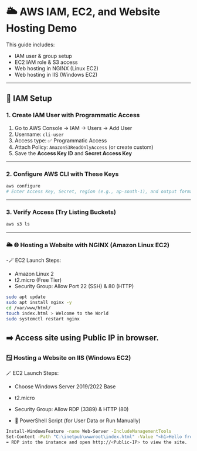 # 🌥️ AWS IAM, EC2, and Website Hosting Demo

This guide includes:
- IAM user & group setup
- EC2 IAM role & S3 access
- Web hosting in NGINX (Linux EC2)
- Web hosting in IIS (Windows EC2)

---

## 🔐 IAM Setup

### 1. Create IAM User with Programmatic Access
1. Go to AWS Console → IAM → Users → Add User
2. Username: `cli-user`
3. Access type: ✅ Programmatic Access
4. Attach Policy: `AmazonS3ReadOnlyAccess` (or create custom)
5. Save the **Access Key ID** and **Secret Access Key**

---

### 2. Configure AWS CLI with These Keys

```bash
aws configure
# Enter Access Key, Secret, region (e.g., ap-south-1), and output format (json)
```
---

###  3. Verify Access (Try Listing Buckets)
``` bash
aws s3 ls
```
---
### 🌥️ 🌐 Hosting a Website with NGINX (Amazon Linux EC2)

 -🪄 EC2 Launch Steps:
- Amazon Linux 2
- t2.micro (Free Tier)
- Security Group: Allow Port 22 (SSH) & 80 (HTTP)

``` bash
sudo apt update
sudo apt install nginx -y
cd /var/www/html/
touch index.html > Welcome to the World
sudo systemctl restart nginx
```


➡️ Access site using Public IP in browser.
---

### 🪟 Hosting a Website on IIS (Windows EC2)
🪄 EC2 Launch Steps:
- Choose Windows Server 2019/2022 Base
- t2.micro
- Security Group: Allow RDP (3389) & HTTP (80)

- 📜 PowerShell Script (for User Data or Run Manually)

```bash
Install-WindowsFeature -name Web-Server -IncludeManagementTools
Set-Content -Path "C:\inetpub\wwwroot\index.html" -Value "<h1>Hello from IIS on Windows EC2</h1>"
➡️ RDP into the instance and open http://<Public-IP> to view the site.
```
